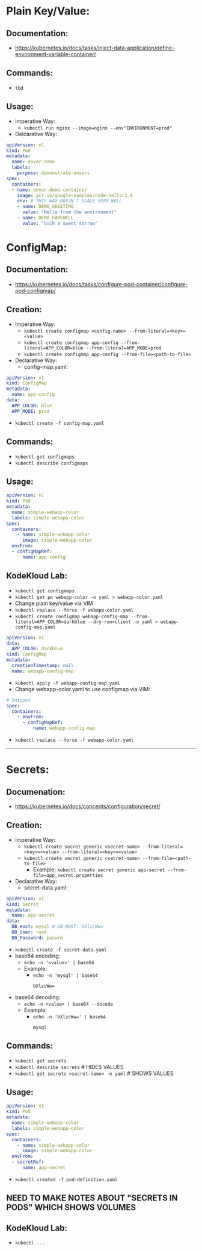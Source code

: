 # Plain Key/Value:
## Documentation:
- https://kubernetes.io/docs/tasks/inject-data-application/define-environment-variable-container/
## Commands:
- `tbd`
## Usage:
- Imperative Way:
  - `kubectl run nginx --image=nginx --env"ENVIRONMENT=prod"`
- Delcarative Way:
```yaml
apiVersion: v1
kind: Pod
metadata:
  name: envar-demo
  labels:
    purpose: demonstrate-envars
spec:
  containers:
  - name: envar-demo-container
    image: gcr.io/google-samples/node-hello:1.0
    env: # THIS WAY DOESN'T SCALE VERY WELL
    - name: DEMO_GREETING
      value: "Hello from the environment"
    - name: DEMO_FAREWELL
      value: "Such a sweet sorrow"
```

# ConfigMap:
## Documentation:
- https://kubernetes.io/docs/tasks/configure-pod-container/configure-pod-configmap/
## Creation:
- Imperative Way:
  - `kubectl create configmap <config-name> --from-literal=<key>=<value>`
  - `kubectl create configmap app-config --from-literal=APP_COLOR=blue --from-literal=APP_MODE=prod`
  - `kubectl create configmap app-config --from-file=<path-to-file>`
- Declarative Way:
  - config-map.yaml:
```yaml
apiVersion: v1
kind: ConfigMap
metadata:
  name: app-config
data:
  APP_COLOR: blue
  APP_MODE: prod
```
  - `kubectl create -f config-map.yaml`

## Commands:
  - `kubectl get configmaps`
  - `kubectl describe configmaps`

## Usage:
```yaml
apiVersion: v1
kind: Pod
metadata:
  name: simple-webapp-color
  labels: simple-webapp-color
spec:
  containers:
    - name: simple-webapp-color
      image: simple-webapp-color
  envFrom:
  - configMapRef:
      name: app-config
```

## KodeKloud Lab:
- `kubectl get configmaps`
- `kubectl get po webapp-color -o yaml > webapp-color.yaml`
- Change plain key/value via VIM
- `kubectl replace --force -f webapp-color.yaml`
- `kubectl create configmap webapp-config-map --from-literal=APP_COLOR=darkblue --dry-run=client -o yaml > webapp-config-map.yaml`
```yaml
apiVersion: v1
data:
  APP_COLOR: darkblue
kind: ConfigMap
metadata:
  creationTimestamp: null
  name: webapp-config-map
```
- `kubectl apply -f webapp-config-map.yaml`
- Change webapp-color.yaml to use configmap via VIM:
```yaml
# Snippet
spec:
  containers:
    - envFrom:
      - configMapRef:
          name: webapp-config-map
```
- `kubectl replace --force -f webapp-color.yaml`
---

# Secrets:
## Documenation:
- https://kubernetes.io/docs/concepts/configuration/secret/

## Creation:
- Imperative Way:
  - `kubectl create secret generic <secret-name> --from-literal=<key>=<value> --from-literal=<key>=<value>`
  - `kubectl create secret generic <secret-name> --from-file=<path-to-file>`
    - Example: `kubectl create secret generic app-secret --from-file=app_secret.properties`
- Declarative Way:
  - secret-data.yaml:
```yaml
apiVersion: v1
kind: Secret
metadata:
  name: app-secret
data:
  DB_Host: mysql # DB_HOST: bXlzcWw=
  DB_User: root
  DB_Password: paswrd
```
  - `kubectl create -f secret-data.yaml`
  - base64 encoding:
    - `echo -n '<value>' | base64`
    - Example:
      - `echo -n 'mysql' | base64`
        ```
        bXlzcWw=
        ```
  - base64 decoding:
    - `echo -n <value> | base64 --decode`
    - Example:
      - `echo -n 'bXlzcWw=' | base64`
        ```
        mysql
        ```

## Commands:
- `kubectl get secrets`
- `kubectl describe secrets` # HIDES VALUES
- `kubectl get secrets <secret-name> -o yaml` # SHOWS VALUES

## Usage:
```yaml
apiVersion: v1
kind: Pod
metadata:
  name: simple-webapp-color
  labels: simple-webapp-color
spec:
  containers:
    - name: simple-webapp-color
      image: simple-webapp-color
  envFrom:
  - secretRef:
      name: app-secret
```
- `kubectl created -f pod-definition.yaml`

## NEED TO MAKE NOTES ABOUT "SECRETS IN PODS" WHICH SHOWS VOLUMES

## KodeKloud Lab:
- `kubectl ...`
